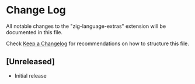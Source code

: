 # Change Log

All notable changes to the "zig-language-extras" extension will be documented in this file.

Check [Keep a Changelog](http://keepachangelog.com/) for recommendations on how to structure this file.

## [Unreleased]

- Initial release